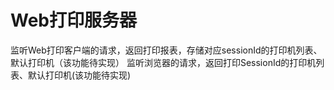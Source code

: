 # Web打印服务器

监听Web打印客户端的请求，返回打印报表，存储对应sessionId的打印机列表、默认打印机（该功能待实现）
监听浏览器的请求，返回打印SessionId的打印机列表、默认打印机(该功能待实现)